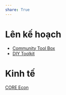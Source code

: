 ```yaml
---
share: True
---
```

# Lên kế hoạch
- [Community Tool Box](https://ctb.ku.edu/en "Community Tool Box")
- [DIY Toolkit](https://www.youtube.com/channel/UCaFaJ4p8lGYerzQIFzu-LjA "DIY Toolkit - YouTube")
# Kinh tế
[CORE Econ](https://www.core-econ.org)

